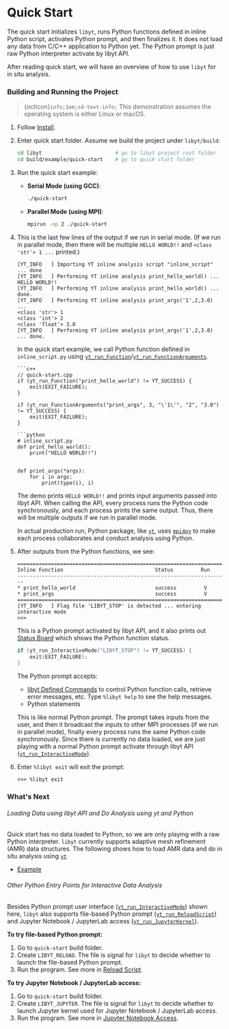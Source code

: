 # Quick Start

The quick start initializes `libyt`, runs Python functions defined in inline Python script, activates Python prompt, and then finalizes it.
It does not load any data from C/C++ application to Python yet. The Python prompt is just raw Python interpreter activate by libyt API.

After reading quick start, we will have an overview of how to use `libyt` for in situ analysis.

### Building and Running the Project

> {octicon}`info;1em;sd-text-info;` This demonstration assumes the operating system is either Linux or macOS.

1. Follow [Install](./how-to-install.md#install).
2. Enter quick start folder. Assume we build the project under `libyt/build`:
   ```bash
   cd libyt                        # go to libyt project root folder
   cd build/example/quick-start    # go to quick start folder
   ```
3. Run the quick start example:
   - **Serial Mode (using GCC)**:
     ```bash
     ./quick-start
     ```
   - **Parallel Mode (using MPI)**:
     ```bash
     mpirun -np 2 ./quick-start
     ```
4. This is the last few lines of the output if we run in serial mode. (If we run in parallel mode, then there will be multiple `HELLO WORLD!!` and `<class 'str'> 1 ...` printed.)
   ```text
   [YT_INFO   ] Importing YT inline analysis script "inline_script" ... done
   [YT_INFO   ] Performing YT inline analysis print_hello_world() ...
   HELLO WORLD!!
   [YT_INFO   ] Performing YT inline analysis print_hello_world() ... done.
   [YT_INFO   ] Performing YT inline analysis print_args('1',2,3.0) ...
   <class 'str'> 1
   <class 'int'> 2
   <class 'float'> 3.0
   [YT_INFO   ] Performing YT inline analysis print_args('1',2,3.0) ... done.
   ```

   In the quick start example, we call Python function defined in `inline_script.py` using [`yt_run_Function`](./libyt-api/run-python-function.md#yt_run_function)/[`yt_run_FunctionArguments`](./libyt-api/run-python-function.md#yt_run_functionarguments).

   ```{tab} C/C++
   ```c++
   // quick-start.cpp
   if (yt_run_Function("print_hello_world") != YT_SUCCESS) {
       exit(EXIT_FAILURE);
   }

   if (yt_run_FunctionArguments("print_args", 3, "\'1\'", "2", "3.0") != YT_SUCCESS) {
       exit(EXIT_FAILURE);
   } 
   
   ```
   
   ```{tab} Python
   ```python
   # inline_script.py
   def print_hello_world():
       print("HELLO WORLD!!")

   
   def print_args(*args):
       for i in args:
           print(type(i), i)
   ```

   The demo prints `HELLO WORLD!!` and prints input arguments passed into libyt API. 
   When calling the API, every process runs the Python code synchronously, and each process prints the same output. Thus, there will be multiple outputs if we run in parallel mode.
   
   In actual production run, Python package, like [`yt`](https://yt-project.org/), uses [`mpi4py`](https://mpi4py.readthedocs.io/en/stable/) to make each process collaborates and conduct analysis using Python.

5. After outputs from the Python functions, we see:
   ```text
   =====================================================================
   Inline Function                              Status         Run
   ---------------------------------------------------------------------
   * print_hello_world                          success         V
   * print_args                                 success         V
   =====================================================================
   [YT_INFO   ] Flag file 'LIBYT_STOP' is detected ... entering interactive mode
   >>>
   ```
   This is a Python prompt activated by libyt API, and it also prints out [Status Board](./in-situ-python-analysis/libyt-defined-command.md#status-board) which shows the Python function status.
   ```c++
   if (yt_run_InteractiveMode("LIBYT_STOP") != YT_SUCCESS) {
       exit(EXIT_FAILURE);
   }
   ```

   The Python prompt accepts:
   - [libyt Defined Commands](./in-situ-python-analysis/libyt-defined-command.md) to control Python function calls, retrieve error messages, etc. Type `%libyt help` to see the help messages.
   - Python statements

   This is like normal Python prompt. The prompt takes inputs from the user, and then it broadcast the inputs to other MPI processes (if we run in parallel mode), finally every process runs the same Python code synchronously.
   Since there is currently no data loaded, we are just playing with a normal Python prompt activate through libyt API ([`yt_run_InteractiveMode`](./libyt-api/yt_run_interactivemode.md)).

6. Enter `%libyt exit` will exit the prompt:
   ```shell
   >>> %libyt exit
   ```

### What's Next

###### Loading Data using libyt API and Do Analysis using yt and Python
Quick start has no data loaded to Python, so we are only playing with a raw Python interpreter. 
`libyt` currently supports adaptive mesh refinement (AMR) data structures.
The following shows how to load AMR data and do in situ analysis using [`yt`](https://yt-project.org/)
- [Example](./example.md)

###### Other Python Entry Points for Interactive Data Analysis
Besides Python prompt user interface ([`yt_run_InteractiveMode`](./libyt-api/yt_run_interactivemode.md)) shown here, `libyt` also supports file-based Python prompt ([`yt_run_ReloadScript`](./libyt-api/yt_run_reloadscript.md)) and Jupyter Notebook / JupyterLab access ([`yt_run_JupyterKernel`](./libyt-api/yt_run_jupyterkernel.md)).

**To try file-based Python prompt:**
1. Go to `quick-start` build folder.
2. Create `LIBYT_RELOAD`. The file is signal for `libyt` to decide whether to launch the file-based Python prompt.
3. Run the program. See more in [Reload Script](./in-situ-python-analysis/reloading-script.md).

**To try Jupyter Notebook / JupyterLab access:**
1. Go to `quick-start` build folder.
2. Create `LIBYT_JUPYTER`. The file is signal for `libyt` to decide whether to launch Jupyter kernel used for Jupyter Notebook / JupyterLab access.
3. Run the program. See more in [Jupyter Notebook Access](./in-situ-python-analysis/jupyter-notebook/jupyter-notebook-access.md).
